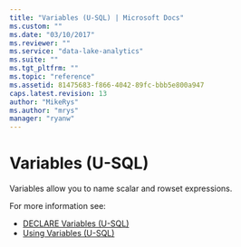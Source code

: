```yaml
---
title: "Variables (U-SQL) | Microsoft Docs"
ms.custom: ""
ms.date: "03/10/2017"
ms.reviewer: ""
ms.service: "data-lake-analytics"
ms.suite: ""
ms.tgt_pltfrm: ""
ms.topic: "reference"
ms.assetid: 81475683-f866-4042-89fc-bbb5e800a947
caps.latest.revision: 13
author: "MikeRys"
ms.author: "mrys"
manager: "ryanw"
---
```

# Variables (U-SQL)
Variables allow you to name scalar and rowset expressions. 

For more information see:
* [DECLARE Variables (U-SQL)](declare-variables-u-sql.md) 
* [Using Variables (U-SQL)](using-variables-u-sql.md)
